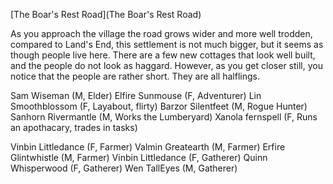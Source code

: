 [The Boar's Rest Road](The Boar's Rest Road)

As you approach the village the road grows wider and more well trodden, compared to Land's End, this settlement is not much bigger, but it seems as though people live here. There are a few new cottages that look well built, and the people do not look as haggard. However, as you get closer still, you notice that the people are rather short. They are all halflings.

Sam Wiseman (M, Elder)
Elfire Sunmouse (F, Adventurer)
Lin Smoothblossom (F, Layabout, flirty)
Barzor Silentfeet (M, Rogue Hunter)
Sanhorn Rivermantle (M, Works the Lumberyard)
Xanola fernspell (F, Runs an apothacary, trades in tasks)

Vinbin Littledance (F, Farmer)
Valmin Greatearth (M, Farmer)
Erfire Glintwhistle (M, Farmer)
Vinbin Littledance (F, Gatherer)
Quinn Whisperwood (F, Gatherer)
Wen TallEyes (M, Gatherer)